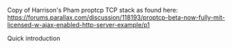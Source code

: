 Copy of Harrison's Pham proptcp TCP stack as found here:
https://forums.parallax.com/discussion/118193/proptcp-beta-now-fully-mit-licensed-w-ajax-enabled-http-server-example/p1

Quick introduction
